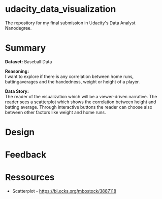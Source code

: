 # udacity_data_visualization
The repository for my final submission in Udacity's Data Analyst Nanodegree.

# Summary

**Dataset:**
Baseball Data

**Reasoning:**		
I want to explore if there is any correlation between home runs, battingaverages and the handedness, weight or height of a player.

**Data Story:**   
The reader of the visualization which will be a viewer-driven narrative. The reader sees a scatterplot which shows the correlation between height and batting average. Through interactive buttons the reader can choose also between other factors like weight and home runs.

# Design

# Feedback

# Ressources
* Scatterplot - https://bl.ocks.org/mbostock/3887118
